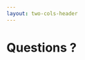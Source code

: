 ```yaml
---
layout: two-cols-header
---
```


# Questions ?


<template v-slot:right>

# More at...

<sup>

- Slides:  [https://talks.masagu.dev](https://talks.masagu.dev)
- Slides' code:  [https://github.com/mariasalcedo/talks.masagu.dev](https://github.com/mariasalcedo/talks.masagu.dev)
- Blog: [https://www.masagu.dev](http://www.masagu.dev)
- Mastodon: [masagu](https://mastodon.green/@masagu)
- Github: [https://github.com/mariasalcedo](https://github.com/mariasalcedo)

</sup>
</template>
